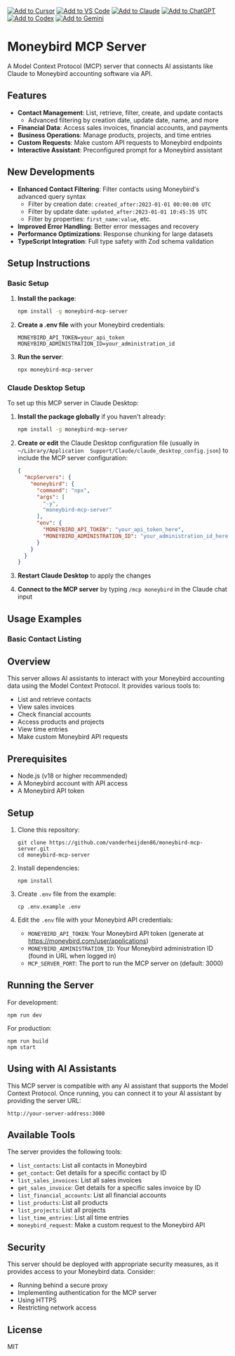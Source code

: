 [![Add to Cursor](https://fastmcp.me/badges/cursor_dark.svg)](https://fastmcp.me/MCP/Details/620/moneybird)
[![Add to VS Code](https://fastmcp.me/badges/vscode_dark.svg)](https://fastmcp.me/MCP/Details/620/moneybird)
[![Add to Claude](https://fastmcp.me/badges/claude_dark.svg)](https://fastmcp.me/MCP/Details/620/moneybird)
[![Add to ChatGPT](https://fastmcp.me/badges/chatgpt_dark.svg)](https://fastmcp.me/MCP/Details/620/moneybird)
[![Add to Codex](https://fastmcp.me/badges/codex_dark.svg)](https://fastmcp.me/MCP/Details/620/moneybird)
[![Add to Gemini](https://fastmcp.me/badges/gemini_dark.svg)](https://fastmcp.me/MCP/Details/620/moneybird)

# Moneybird MCP Server

A Model Context Protocol (MCP) server that connects AI assistants like Claude to Moneybird accounting software via API.

## Features

- **Contact Management**: List, retrieve, filter, create, and update contacts
    - Advanced filtering by creation date, update date, name, and more
- **Financial Data**: Access sales invoices, financial accounts, and payments
- **Business Operations**: Manage products, projects, and time entries
- **Custom Requests**: Make custom API requests to Moneybird endpoints
- **Interactive Assistant**: Preconfigured prompt for a Moneybird assistant

## New Developments

- **Enhanced Contact Filtering**: Filter contacts using Moneybird's advanced query syntax
    - Filter by creation date: `created_after:2023-01-01 00:00:00 UTC`
    - Filter by update date: `updated_after:2023-01-01 10:45:35 UTC`
    - Filter by properties: `first_name:value`, etc.
- **Improved Error Handling**: Better error messages and recovery
- **Performance Optimizations**: Response chunking for large datasets
- **TypeScript Integration**: Full type safety with Zod schema validation

## Setup Instructions

### Basic Setup

1. **Install the package**:
   ```bash
   npm install -g moneybird-mcp-server
   ```

2. **Create a .env file** with your Moneybird credentials:
   ```
   MONEYBIRD_API_TOKEN=your_api_token
   MONEYBIRD_ADMINISTRATION_ID=your_administration_id
   ```

3. **Run the server**:
   ```bash
   npx moneybird-mcp-server
   ```

### Claude Desktop Setup

To set up this MCP server in Claude Desktop:

1. **Install the package globally** if you haven't already:
   ```bash
   npm install -g moneybird-mcp-server
   ```

2. **Create or edit** the Claude Desktop configuration file (usually in `~/Library/Application 
Support/Claude/claude_desktop_config.json`) to include the MCP server configuration:
   ```json
   {
     "mcpServers": {
       "moneybird": {
         "command": "npx",
         "args": [
           "-y",
           "moneybird-mcp-server"
         ],
         "env": {
           "MONEYBIRD_API_TOKEN": "your_api_token_here",
           "MONEYBIRD_ADMINISTRATION_ID": "your_administration_id_here"
         }
       }
     }
   }
   ```

3. **Restart Claude Desktop** to apply the changes

4. **Connect to the MCP server** by typing `/mcp moneybird` in the Claude chat input

## Usage Examples

### Basic Contact Listing

## Overview

This server allows AI assistants to interact with your Moneybird accounting data using the Model Context Protocol. It
provides various tools to:

- List and retrieve contacts
- View sales invoices
- Check financial accounts
- Access products and projects
- View time entries
- Make custom Moneybird API requests

## Prerequisites

- Node.js (v18 or higher recommended)
- A Moneybird account with API access
- A Moneybird API token

## Setup

1. Clone this repository:
   ```
   git clone https://github.com/vanderheijden86/moneybird-mcp-server.git
   cd moneybird-mcp-server
   ```

2. Install dependencies:
   ```
   npm install
   ```

3. Create `.env` file from the example:
   ```
   cp .env.example .env
   ```

4. Edit the `.env` file with your Moneybird API credentials:
    - `MONEYBIRD_API_TOKEN`: Your Moneybird API token (generate at https://moneybird.com/user/applications)
    - `MONEYBIRD_ADMINISTRATION_ID`: Your Moneybird administration ID (found in URL when logged in)
    - `MCP_SERVER_PORT`: The port to run the MCP server on (default: 3000)

## Running the Server

For development:

```
npm run dev
```

For production:

```
npm run build
npm start
```

## Using with AI Assistants

This MCP server is compatible with any AI assistant that supports the Model Context Protocol. Once running, you can
connect it to your AI assistant by providing the server URL:

```
http://your-server-address:3000
```

## Available Tools

The server provides the following tools:

- `list_contacts`: List all contacts in Moneybird
- `get_contact`: Get details for a specific contact by ID
- `list_sales_invoices`: List all sales invoices
- `get_sales_invoice`: Get details for a specific sales invoice by ID
- `list_financial_accounts`: List all financial accounts
- `list_products`: List all products
- `list_projects`: List all projects
- `list_time_entries`: List all time entries
- `moneybird_request`: Make a custom request to the Moneybird API

## Security

This server should be deployed with appropriate security measures, as it provides access to your Moneybird data.
Consider:

- Running behind a secure proxy
- Implementing authentication for the MCP server
- Using HTTPS
- Restricting network access

## License

MIT 